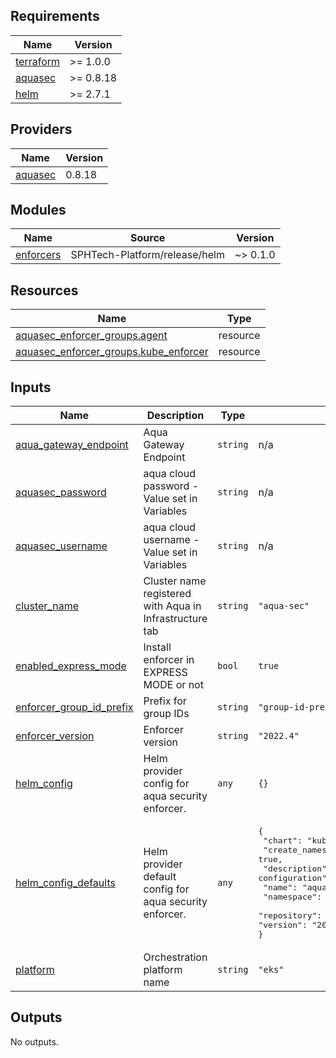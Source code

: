<!-- BEGIN_TF_DOCS -->
## Requirements

| Name | Version |
|------|---------|
| <a name="requirement_terraform"></a> [terraform](#requirement\_terraform) | >= 1.0.0 |
| <a name="requirement_aquasec"></a> [aquasec](#requirement\_aquasec) | >= 0.8.18 |
| <a name="requirement_helm"></a> [helm](#requirement\_helm) | >= 2.7.1 |

## Providers

| Name | Version |
|------|---------|
| <a name="provider_aquasec"></a> [aquasec](#provider\_aquasec) | 0.8.18 |

## Modules

| Name | Source | Version |
|------|--------|---------|
| <a name="module_enforcers"></a> [enforcers](#module\_enforcers) | SPHTech-Platform/release/helm | ~> 0.1.0 |

## Resources

| Name | Type |
|------|------|
| [aquasec_enforcer_groups.agent](https://registry.terraform.io/providers/aquasecurity/aquasec/latest/docs/resources/enforcer_groups) | resource |
| [aquasec_enforcer_groups.kube_enforcer](https://registry.terraform.io/providers/aquasecurity/aquasec/latest/docs/resources/enforcer_groups) | resource |

## Inputs

| Name | Description | Type | Default | Required |
|------|-------------|------|---------|:--------:|
| <a name="input_aqua_gateway_endpoint"></a> [aqua\_gateway\_endpoint](#input\_aqua\_gateway\_endpoint) | Aqua Gateway Endpoint | `string` | n/a | yes |
| <a name="input_aquasec_password"></a> [aquasec\_password](#input\_aquasec\_password) | aqua cloud password - Value set in Variables | `string` | n/a | yes |
| <a name="input_aquasec_username"></a> [aquasec\_username](#input\_aquasec\_username) | aqua cloud username - Value set in Variables | `string` | n/a | yes |
| <a name="input_cluster_name"></a> [cluster\_name](#input\_cluster\_name) | Cluster name registered with Aqua in Infrastructure tab | `string` | `"aqua-sec"` | no |
| <a name="input_enabled_express_mode"></a> [enabled\_express\_mode](#input\_enabled\_express\_mode) | Install enforcer in EXPRESS MODE or not | `bool` | `true` | no |
| <a name="input_enforcer_group_id_prefix"></a> [enforcer\_group\_id\_prefix](#input\_enforcer\_group\_id\_prefix) | Prefix for group IDs | `string` | `"group-id-prefix"` | no |
| <a name="input_enforcer_version"></a> [enforcer\_version](#input\_enforcer\_version) | Enforcer version | `string` | `"2022.4"` | no |
| <a name="input_helm_config"></a> [helm\_config](#input\_helm\_config) | Helm provider config for aqua security enforcer. | `any` | `{}` | no |
| <a name="input_helm_config_defaults"></a> [helm\_config\_defaults](#input\_helm\_config\_defaults) | Helm provider default config for aqua security enforcer. | `any` | <pre>{<br>  "chart": "kube-enforcer",<br>  "create_namespace": true,<br>  "description": "Aqua security enforcer helm Chart deployment configuration",<br>  "name": "aqua-helm",<br>  "namespace": "aqua",<br>  "repository": "https://helm.aquasec.com",<br>  "version": "2022.4.12"<br>}</pre> | no |
| <a name="input_platform"></a> [platform](#input\_platform) | Orchestration platform name | `string` | `"eks"` | no |

## Outputs

No outputs.
<!-- END_TF_DOCS -->

